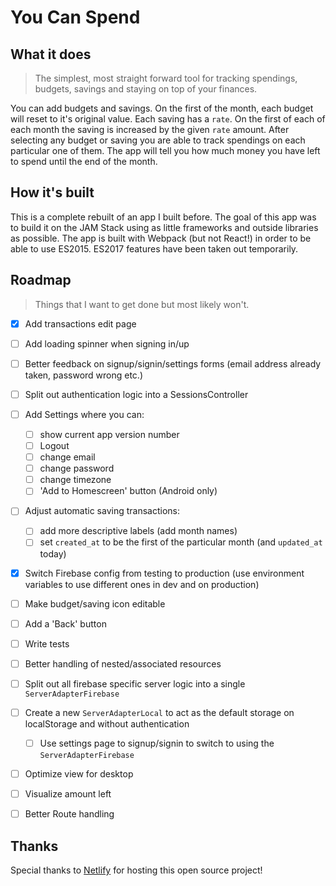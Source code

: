 # You Can Spend

## What it does

> The simplest, most straight forward tool for tracking spendings, budgets, savings and staying on top of your finances.

You can add budgets and savings. On the first of the month, each budget will reset to it's original value. Each saving has a `rate`. On the first of each of each month the saving is increased by the given `rate` amount. After selecting any budget or saving you are able to track spendings on each particular one of them. The app will tell you how much money you have left to spend until the end of the month.

## How it's built

This is a complete rebuilt of an app I built before. The goal of this app was to build it on the JAM Stack using as little frameworks and outside libraries as possible. The app is built with Webpack (but not React!) in order to be able to use ES2015. ES2017 features have been taken out temporarily.

## Roadmap

> Things that I want to get done but most likely won't.

- [x] Add transactions edit page
- [ ] Add loading spinner when signing in/up
- [ ] Better feedback on signup/signin/settings forms (email address already taken, password wrong etc.)
- [ ] Split out authentication logic into a SessionsController
- [ ] Add Settings where you can:
  - [ ] show current app version number
  - [ ] Logout
  - [ ] change email
  - [ ] change password
  - [ ] change timezone
  - [ ] 'Add to Homescreen' button (Android only)
- [ ] Adjust automatic saving transactions:
  - [ ] add more descriptive labels (add month names)
  - [ ] set `created_at` to be the first of the particular month (and `updated_at` today)
- [x] Switch Firebase config from testing to production (use environment variables to use different ones in dev and on production)
- [ ] Make budget/saving icon editable
- [ ] Add a 'Back' button

- [ ] Write tests
- [ ] Better handling of nested/associated resources
- [ ] Split out all firebase specific server logic into a single `ServerAdapterFirebase`
- [ ] Create a new `ServerAdapterLocal` to act as the default storage on localStorage and without authentication
  - [ ] Use settings page to signup/signin to switch to using the `ServerAdapterFirebase`
- [ ] Optimize view for desktop
- [ ] Visualize amount left
- [ ] Better Route handling

## Thanks

Special thanks to [Netlify](https://netlify.com) for hosting this open source project!
